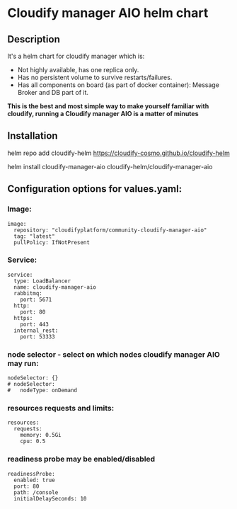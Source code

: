 # Cloudify manager AIO helm chart

## Description

It's a helm chart for cloudify manager which is:

* Not highly available, has one replica only.
* Has no persistent volume to survive restarts/failures.
* Has all components on board (as part of docker container): Message Broker and DB part of it.

**This is the best and most simple way to make yourself familiar with cloudify, running a Cloudify manager AIO is a matter of minutes**


## Installation

helm repo add cloudify-helm https://cloudify-cosmo.github.io/cloudify-helm

helm install cloudify-manager-aio cloudify-helm/cloudify-manager-aio


## Configuration options for values.yaml:

### Image:

```
image:
  repository: "cloudifyplatform/community-cloudify-manager-aio"
  tag: "latest"
  pullPolicy: IfNotPresent
```

### Service:

```
service:
  type: LoadBalancer
  name: cloudify-manager-aio
  rabbitmq:
    port: 5671
  http:
    port: 80
  https:
    port: 443
  internal_rest:
    port: 53333
```

### node selector - select on which nodes cloudify manager AIO may run:

```
nodeSelector: {}
# nodeSelector:
#   nodeType: onDemand 
```


### resources requests and limits:
```
resources:
  requests:
    memory: 0.5Gi
    cpu: 0.5
```

### readiness probe may be enabled/disabled
```
readinessProbe:
  enabled: true
  port: 80
  path: /console
  initialDelaySeconds: 10
```


